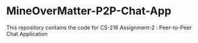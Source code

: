 # MineOverMatter-P2P-Chat-App
This repository contains the code for CS-216 Assignment-2 : Peer-to-Peer Chat Application
